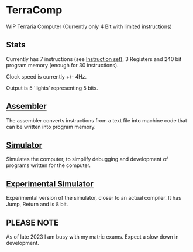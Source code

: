# TerraComp
WIP Terraria Computer (Currently only 4 Bit with limited instructions)

## Stats
Currently has 7 instructions (see [Instruction set](https://github.com/Coolbob134/TerraComp/blob/main/InstructionSet.md)), 3 Registers and 240 bit program memory (enough for 30 instructions).

Clock speed is currently +/- 4Hz. 

Output is 5 'lights' representing 5 bits.

## [Assembler](https://github.com/Coolbob134/TerraComp/blob/main/TerracompAssembler.py)
The assembler converts instructions from a text file into machine code that can be written into program memory.

## [Simulator](https://github.com/Coolbob134/TerraComp/blob/main/TerracompSim.py)
Simulates the computer, to simplify debugging and development of programs written for the computer.

## [Experimental Simulator](https://github.com/Coolbob134/TerraComp/blob/main/TerracompSimExperimental.py)
Experimental version of the simulator, closer to an actual compiler. It has Jump, Return and is 8 bit.



  
## PLEASE NOTE
As of late 2023 I am busy with my matric exams. Expect a slow down in development.
